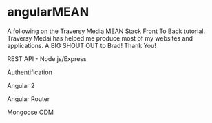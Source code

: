 # angularMEAN

A following on the Traversy Media MEAN Stack Front To Back tutorial.
Traversy Medai has helped me produce most of my websites and applications. 
A BIG SHOUT OUT to Brad! 
Thank You!

REST API - Node.js/Express

Authentification

Angular 2

Angular Router

Mongoose ODM
